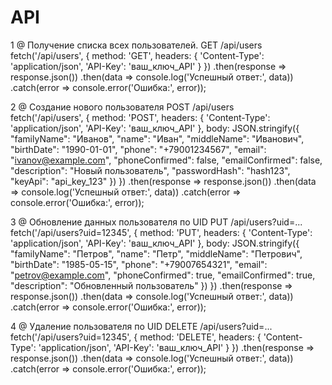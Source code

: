 # API

1 @ Получение списка всех пользователей. 
GET /api/users 
fetch('/api/users', {
  method: 'GET',
  headers: {
    'Content-Type': 'application/json',
    'API-Key': 'ваш_ключ_API'
  }
})
.then(response => response.json())
.then(data => console.log('Успешный ответ:', data))
.catch(error => console.error('Ошибка:', error));


2 @ Создание нового пользователя
POST /api/users  
fetch('/api/users', {
  method: 'POST',
  headers: {
    'Content-Type': 'application/json',
    'API-Key': 'ваш_ключ_API'
  },
  body: JSON.stringify({
    "familyName": "Иванов",
    "name": "Иван",
    "middleName": "Иванович",
    "birthDate": "1990-01-01",
    "phone": "+79001234567",
    "email": "ivanov@example.com",
    "phoneConfirmed": false,
    "emailConfirmed": false,
    "description": "Новый пользователь",
    "passwordHash": "hash123",
    "keyApi": "api_key_123"
  })
})
.then(response => response.json())
.then(data => console.log('Успешный ответ:', data))
.catch(error => console.error('Ошибка:', error));


3 @ Обновление данных пользователя по UID
PUT /api/users?uid=...  
fetch('/api/users?uid=12345', {
  method: 'PUT',
  headers: {
    'Content-Type': 'application/json',
    'API-Key': 'ваш_ключ_API'
  },
  body: JSON.stringify({
    "familyName": "Петров",
    "name": "Петр",
    "middleName": "Петрович",
    "birthDate": "1985-05-15",
    "phone": "+79007654321",
    "email": "petrov@example.com",
    "phoneConfirmed": true,
    "emailConfirmed": true,
    "description": "Обновленный пользователь"
  })
})
.then(response => response.json())
.then(data => console.log('Успешный ответ:', data))
.catch(error => console.error('Ошибка:', error));


4 @ Удаление пользователя по UID
DELETE /api/users?uid=...  
fetch('/api/users?uid=12345', {
  method: 'DELETE',
  headers: {
    'Content-Type': 'application/json',
    'API-Key': 'ваш_ключ_API'
  }
})
.then(response => response.json())
.then(data => console.log('Успешный ответ:', data))
.catch(error => console.error('Ошибка:', error));



